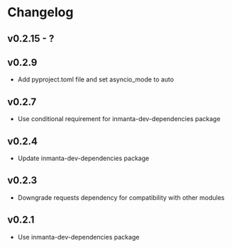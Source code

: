 # Changelog

## v0.2.15 - ?


## v0.2.9
- Add pyproject.toml file and set asyncio_mode to auto 

## v0.2.7
- Use conditional requirement for inmanta-dev-dependencies package

## v0.2.4
- Update inmanta-dev-dependencies package

## v0.2.3
- Downgrade requests dependency for compatibility with other modules

## v0.2.1
- Use inmanta-dev-dependencies package
